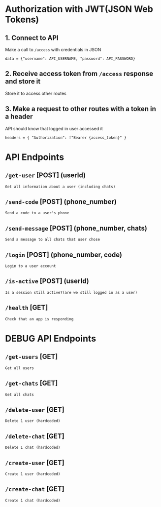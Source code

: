 # Authorization with JWT(JSON Web Tokens)

## 1. Connect to API
Make a call to `/access` with credentials in JSON
```
data = {"username": API_USERNAME, "password": API_PASSWORD}
```
## 2. Receive access token from `/access` response and store it
Store it to access other routes

## 3. Make a request to other routes with a token in a header
API should know that logged in user accessed it
```
headers = { "Authorization": f"Bearer {access_token}" }
```
# API Endpoints

## `/get-user` [POST] (userId)
```
Get all information about a user (including chats)
```

## `/send-code` [POST] (phone_number)
```
Send a code to a user's phone
```

## `/send-message` [POST] (phone_number, chats)
```
Send a message to all chats that user chose
```

## `/login` [POST] (phone_number, code)
```
Login to a user account
```

## `/is-active` [POST] (userId)
```
Is a session still active?(are we still logged in as a user)
```

## `/health` [GET]
```
Check that an app is responding
```

# DEBUG API Endpoints

## `/get-users` [GET]
```
Get all users
```

## `/get-chats` [GET]
```
Get all chats
```

## `/delete-user` [GET]
```
Delete 1 user (hardcoded)
```

## `/delete-chat` [GET]
```
Delete 1 chat (hardcoded)
```

## `/create-user` [GET]
```
Create 1 user (hardcoded)
```

## `/create-chat` [GET]
```
Create 1 chat (hardcoded)
```

<!-- chats	
0	
agreed_users	
0	843373640
id	1942086946
lead_id	843373640
name	"Michael R"
status	"pending"
users	
0	843373640
1	1942086946
words	600
has_profile	false
id	1942086946
name	"Mihej_eth"
words	0 -->